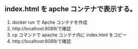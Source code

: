 ## index.html を apche コンテナで表示する。

1. docker run で Apche コンテナを作成
2. http://localhost:8089/で確認
3. cp コマンドで apache コンテナ内に index.html をコピー
4. http://localhost:8089/で確認
